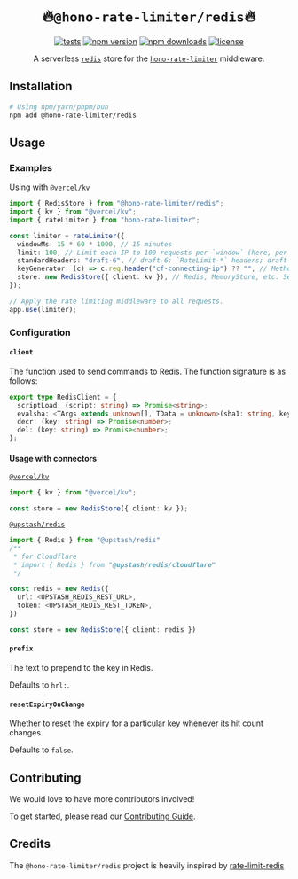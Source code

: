 # <div align="center">🔥`@hono-rate-limiter/redis`🔥</div>

<div align="center">

[![tests](https://img.shields.io/github/actions/workflow/status/rhinobase/hono-rate-limiter/test.yml)](https://github.com/rhinobase/hono-rate-limiter/actions/workflows/test.yml)
[![npm version](https://img.shields.io/npm/v/@hono-rate-limiter/redis.svg)](https://npmjs.org/package/@hono-rate-limiter/redis "View this project on NPM")
[![npm downloads](https://img.shields.io/npm/dm/@hono-rate-limiter/redis)](https://www.npmjs.com/package/@hono-rate-limiter/redis)
[![license](https://img.shields.io/npm/l/@hono-rate-limiter/redis)](LICENSE)

</div>

<div align="center">

A serverless [`redis`](https://github.com/redis/redis) store for the
[`hono-rate-limiter`](https://github.com/rhinobase/hono-rate-limiter)
middleware.

</div>

## Installation

```sh
# Using npm/yarn/pnpm/bun
npm add @hono-rate-limiter/redis
```

## Usage

### Examples

Using with [`@vercel/kv`](https://github.com/redis/node-redis)

```ts
import { RedisStore } from "@hono-rate-limiter/redis";
import { kv } from "@vercel/kv";
import { rateLimiter } from "hono-rate-limiter";

const limiter = rateLimiter({
  windowMs: 15 * 60 * 1000, // 15 minutes
  limit: 100, // Limit each IP to 100 requests per `window` (here, per 15 minutes).
  standardHeaders: "draft-6", // draft-6: `RateLimit-*` headers; draft-7: combined `RateLimit` header
  keyGenerator: (c) => c.req.header("cf-connecting-ip") ?? "", // Method to generate custom identifiers for clients.
  store: new RedisStore({ client: kv }), // Redis, MemoryStore, etc. See below.
});

// Apply the rate limiting middleware to all requests.
app.use(limiter);
```

### Configuration

#### `client`

The function used to send commands to Redis. The function signature is as
follows:

```ts
export type RedisClient = {
  scriptLoad: (script: string) => Promise<string>;
  evalsha: <TArgs extends unknown[], TData = unknown>(sha1: string, keys: string[], args: TArgs) => Promise<TData>;
  decr: (key: string) => Promise<number>;
  del: (key: string) => Promise<number>;
};
```

#### Usage with connectors

[`@vercel/kv`](https://github.com/@vercel/kv)

```ts
import { kv } from "@vercel/kv";

const store = new RedisStore({ client: kv });
```

[`@upstash/redis`](https://github.com/@upstash/redis)

```ts
import { Redis } from "@upstash/redis"
/**
 * for Cloudflare
 * import { Redis } from "@upstash/redis/cloudflare"
 */

const redis = new Redis({
  url: <UPSTASH_REDIS_REST_URL>,
  token: <UPSTASH_REDIS_REST_TOKEN>,
})

const store = new RedisStore({ client: redis })
```

#### `prefix`

The text to prepend to the key in Redis.

Defaults to `hrl:`.

#### `resetExpiryOnChange`

Whether to reset the expiry for a particular key whenever its hit count changes.

Defaults to `false`.

## Contributing

We would love to have more contributors involved!

To get started, please read our [Contributing Guide](https://github.com/rhinobase/hono-rate-limiter/blob/main/CONTRIBUTING.md).

## Credits

The `@hono-rate-limiter/redis` project is heavily inspired by [rate-limit-redis](https://github.com/express-rate-limit/rate-limit-redis)
